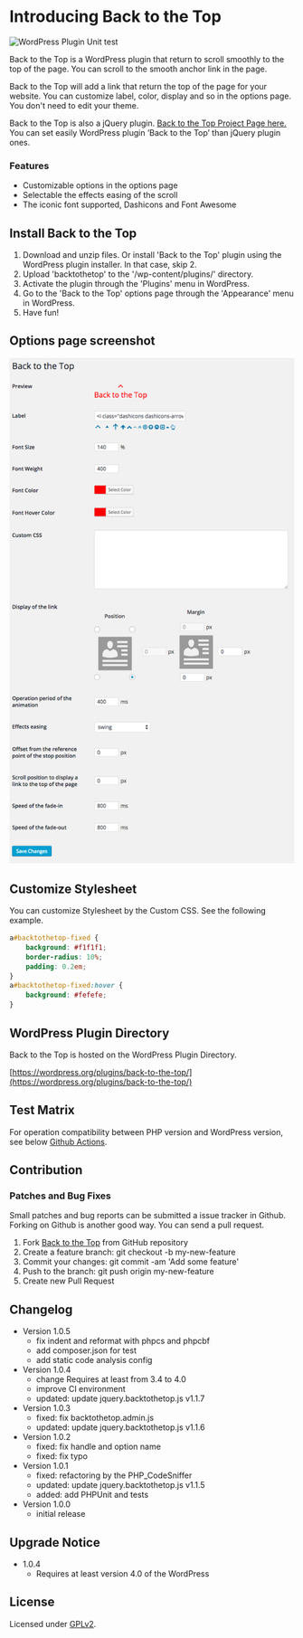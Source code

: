 # Introducing Back to the Top

![WordPress Plugin Unit test](https://github.com/thingsym/back-to-the-top/workflows/WordPress%20Plugin%20Unit%20test/badge.svg)

Back to the Top is a WordPress plugin that return to scroll smoothly to the top of the page. You can scroll to the smooth anchor link in the page.


Back to the Top will add a link that return the top of the page for your website. You can customize label, color, display and so in the options page. You don't need to edit your theme.

Back to the Top is also a jQuery plugin. [Back to the Top Project Page here.](http://project.thingslabo.com/jquery.backtothetop) You can set easily WordPress plugin ’Back to the Top’ than jQuery plugin ones.

### Features

* Customizable options in the options page
* Selectable the effects easing of the scroll
* The iconic font supported, Dashicons and Font Awesome

## Install Back to the Top

1. Download and unzip files. Or install 'Back to the Top' plugin using the WordPress plugin installer. In that case, skip 2.
2. Upload 'backtothetop' to the '/wp-content/plugins/' directory.
3. Activate the plugin through the 'Plugins' menu in WordPress.
5. Go to the 'Back to the Top' options page through the 'Appearance' menu in WordPress.
4. Have fun!

## Options page screenshot

<img src="screenshot-1.png">

## Customize Stylesheet

You can customize Stylesheet by the Custom CSS. See the following example.

```css
a#backtothetop-fixed {
	background: #f1f1f1;
	border-radius: 10%;
	padding: 0.2em;
}
a#backtothetop-fixed:hover {
	background: #fefefe;
}
```

## WordPress Plugin Directory

Back to the Top is hosted on the WordPress Plugin Directory.

[https://wordpress.org/plugins/back-to-the-top/](https://wordpress.org/plugins/back-to-the-top/)

## Test Matrix

For operation compatibility between PHP version and WordPress version, see below [Github Actions](https://github.com/thingsym/back-to-the-top/actions).

## Contribution

### Patches and Bug Fixes

Small patches and bug reports can be submitted a issue tracker in Github. Forking on Github is another good way. You can send a pull request.

1. Fork [Back to the Top](https://github.com/thingsym/back-to-the-top) from GitHub repository
2. Create a feature branch: git checkout -b my-new-feature
3. Commit your changes: git commit -am 'Add some feature'
4. Push to the branch: git push origin my-new-feature
5. Create new Pull Request

## Changelog

* Version 1.0.5
	* fix indent and reformat with phpcs and phpcbf
	* add composer.json for test
	* add static code analysis config
* Version 1.0.4
	* change Requires at least from 3.4 to 4.0
	* improve CI environment
	* updated: update jquery.backtothetop.js v1.1.7
* Version 1.0.3
	* fixed: fix backtothetop.admin.js
	* updated: update jquery.backtothetop.js v1.1.6
* Version 1.0.2
	* fixed: fix handle and option name
	* fixed: fix typo
* Version 1.0.1
	* fixed: refactoring by the PHP_CodeSniffer
	* updated: update jquery.backtothetop.js v1.1.5
	* added: add PHPUnit and tests
* Version 1.0.0
	* initial release

## Upgrade Notice

* 1.0.4
	* Requires at least version 4.0 of the WordPress

## License

Licensed under [GPLv2](https://www.gnu.org/licenses/gpl-2.0.html).
